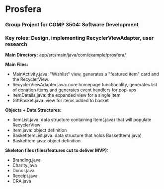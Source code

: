 # Prosfera
### Group Project for COMP 3504: Software Development

### Key roles: Design, implementing RecyclerViewAdapter, user research

**Main Directory:** app/src/main/java/com/example/prosfera/

**Main Files:**
* MainActivity.java: "Wishlist" view, generates a "featured item" card and the RecyclerView.
* RecyclerViewAdapter.java: core homepage functionality, generates list of donation items and 
  generates event handlers for pop-ups
* ItemDetails.java: the expanded view for a single item
* GiftBasket.java: view for items added to basket

**Objects + Data Structures:**
* ItemList.java: data structure containing Item(.java) that will populate RecyclerView
* Item.java: object definition
* BasketItemList.java: data structure that holds BasketItem(.java)
* BasketItem.java: object definition

**Skeleton files (files/features cut to deliver MVP):**
* Branding.java
* Charity.java
* Donor.java
* Receipt.java
* CRA.java

